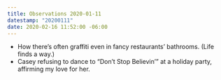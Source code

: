 ```yaml
---
title: Observations 2020-01-11
datestamp: "20200111"
date: 2020-02-16 11:52:00 -06:00
---
```


- How there’s often graffiti even in fancy restaurants’ bathrooms. (Life finds a way.)
- Casey refusing to dance to “Don’t Stop Believin’” at a holiday party, affirming my love for her.
